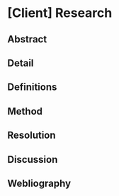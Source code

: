 # [Client] Research

## Abstract

## Detail

## Definitions

## Method

## Resolution

## Discussion

## Webliography
